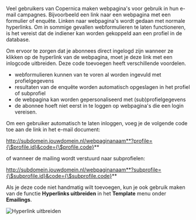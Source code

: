 Veel gebruikers van Copernica maken webpagina's voor gebruik in hun
e-mail campagnes. Bijvoorbeeld een link naar een webpagina met een
formulier of enquête. Linken naar webpagina's wordt gedaan met normale
hyperlinks. Om in sommige gevallen webformulieren te laten functioneren,
is het vereist dat de indiener kan worden gekoppeld aan een profiel in
de database.

Om ervoor te zorgen dat je abonnees direct ingelogd zijn wanneer ze
klikken op de hyperlink van de webpagina, moet je deze link met een
inlogcode uitbreiden. Deze code toevoegen heeft verschillende voordelen.

-   webformulieren kunnen van te voren al worden ingevuld met
    profielgegevens
-   resultaten van de enquête worden automatisch opgeslagen in het
    profiel of subprofiel
-   de webpagina kan worden gepersonaliseerd met (sub)profielgegevens
-   de abonnee hoeft niet eerst in te loggen op webpagina's die een
    login vereisen.

Om een gebruiker automatisch te laten inloggen, voeg je de volgende code
toe aan de link in het e-mail document:

http://subdomein.jouwdomein.nl/webpaginanaam**?profile={\$profile.id}&code={\$profile.code}**

of wanneer de mailing wordt verstuurd naar subprofielen:

http://subdomein.jouwdomein.nl/webpaginanaam**?subprofile={\$subprofile.id}&code={\$subprofile.code}**

Als je deze code niet handmatig wilt toevoegen, kun je ook gebruik maken
van de functie **Hyperlinks uitbreiden** in het **Template** menu onder
**Emailings**.

![Hyperlink uitbreiden](Documentation/hyperlink-uitbreiden.png)

